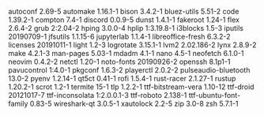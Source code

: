 autoconf 2.69-5
automake 1.16.1-1
bison 3.4.2-1
bluez-utils 5.51-2
code 1.39.2-1
compton 7.4-1
discord 0.0.9-5
dunst 1.4.1-1
fakeroot 1.24-1
flex 2.6.4-2
grub 2:2.04-2
hping 3.0.0-4
hplip 1:3.19.8-1
i3blocks 1.5-3
iputils 20190709-1
jfsutils 1.1.15-6
jupyterlab 1.1.4-1
libreoffice-fresh 6.3.2-2
licenses 20191011-1
light 1.2-3
logrotate 3.15.1-1
lvm2 2.02.186-2
lynx 2.8.9-2
make 4.2.1-3
man-pages 5.03-1
mdadm 4.1-1
nano 4.5-1
neofetch 6.1.0-1
neovim 0.4.2-2
netctl 1.20-1
noto-fonts 20190926-2
openssh 8.1p1-1
pavucontrol 1:4.0-1
pkgconf 1.6.3-2
playerctl 2.0.2-2
pulseaudio-bluetooth 13.0-2
pyenv 1.2.14-1
qt5ct 0.41-1
rofi 1.5.4-1
rust-racer 2.1.27-1
rustup 1.20.2-1
scrot 1.2-1
termite 15-1
tlp 1.2.2-1
ttf-bitstream-vera 1.10-12
ttf-droid 20121017-7
ttf-inconsolata 1:2.0.0.1-3
ttf-roboto 2.138-1
ttf-ubuntu-font-family 0.83-5
wireshark-qt 3.0.5-1
xautolock 2.2-5
zip 3.0-8
zsh 5.7.1-1
